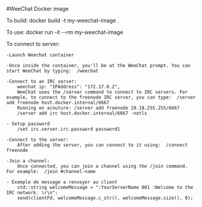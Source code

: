 #WeeChat Docker image

To build:
	docker build -t my-weechat-image .

To use:
	docker run -it --rm my-weechat-image


To connect to server:


	
	-Launch Weechat container
	
	-Once inside the container, you'll be at the WeeChat prompt. You can start WeeChat by typing:  /weechat
	
	-Connect to an IRC server:
		weechat ip: "IPAddress": "172.17.0.2",
		WeeChat uses the /server command to connect to IRC servers. For example, to connect to the freenode IRC server, you can type:  /server add freenode host.docker.internal/6667
		Running on acouture: /server add freenode 10.18.255.255/6667
		/server add irc host.docker.internal/6667 -notls
	
	- Setup password
		/set irc.server.irc.password password1

	-Connect to the server:
		After adding the server, you can connect to it using:  /connect freenode

	-Join a channel:
		Once connected, you can join a channel using the /join command. For example:  /join #channel-name

	- Exemple de message a renvoyer au client
	 	std::string welcomeMessage = ":YourServerName 001 :Welcome to the IRC network. \r\n";
		send(clientFd, welcomeMessage.c_str(), welcomeMessage.size(), 0);

		